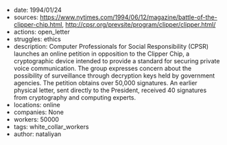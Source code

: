 - date: 1994/01/24
- sources: https://www.nytimes.com/1994/06/12/magazine/battle-of-the-clipper-chip.html, http://cpsr.org/prevsite/program/clipper/clipper.html/
- actions: open_letter
- struggles: ethics
- description: Computer Professionals for Social Responsibility (CPSR) launches an online petition in opposition to the Clipper Chip, a cryptographic device intended to provide a standard for securing private voice communication. The group expresses concern about the possibility of surveillance through decryption keys held by government agencies. The petition obtains over 50,000 signatures. An earlier physical letter, sent directly to the President, received 40 signatures from cryptography and computing experts.
- locations: online
- companies: None
- workers: 50000
- tags: white_collar_workers
- author: nataliyan
